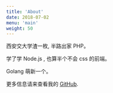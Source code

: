 ```yaml
---
title: 'About'
date: 2018-07-02
menu: 'main'
weight: 50
---
```


西安交大学渣一枚, 半路出家 PHP。

学了学 Node.js , 也算半个不会 css 的前端。

Golang 萌新一个。

更多信息请来查看我的 [GitHub](https://github.com/zcong1993).
